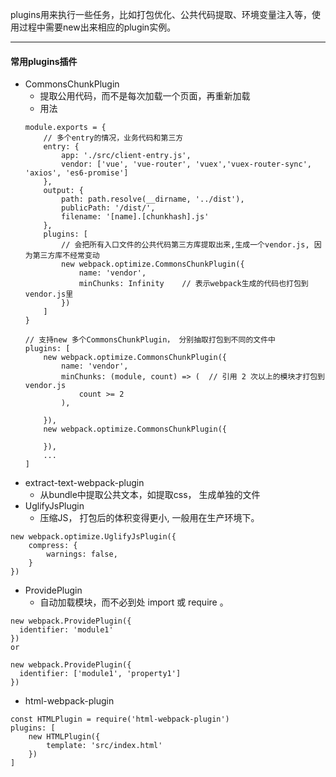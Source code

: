 plugins用来执行一些任务，比如打包优化、公共代码提取、环境变量注入等，使用过程中需要new出来相应的plugin实例。

---

#### 常用plugins插件
* CommonsChunkPlugin
    * 提取公用代码，而不是每次加载一个页面，再重新加载
    * 用法
    ```
    module.exports = {
        // 多个entry的情况，业务代码和第三方
        entry: {
            app: './src/client-entry.js',
            vendor: ['vue', 'vue-router', 'vuex','vuex-router-sync', 'axios', 'es6-promise']
        },        
        output: {
            path: path.resolve(__dirname, '../dist'),
            publicPath: '/dist/',
            filename: '[name].[chunkhash].js'     
        },
        plugins: [
            // 会把所有入口文件的公共代码第三方库提取出来,生成一个vendor.js, 因为第三方库不经常变动
            new webpack.optimize.CommonsChunkPlugin({   
                name: 'vendor',
                minChunks: Infinity    // 表示webpack生成的代码也打包到vendor.js里
            })
        ]
    }
    
    // 支持new 多个CommonsChunkPlugin， 分别抽取打包到不同的文件中
    plugins: [
        new webpack.optimize.CommonsChunkPlugin({   
            name: 'vendor',
            minChunks: (module, count) => (  // 引用 2 次以上的模块才打包到vendor.js
                count >= 2
            ),

        }),
        new webpack.optimize.CommonsChunkPlugin({   
            
        }),
        ...
    ]
    ```
* extract-text-webpack-plugin 
    * 从bundle中提取公共文本，如提取css， 生成单独的文件
* UglifyJsPlugin
    * 压缩JS， 打包后的体积变得更小, 一般用在生产环境下。
```
new webpack.optimize.UglifyJsPlugin({
    compress: {
        warnings: false,
    }
})
```

* ProvidePlugin
    * 自动加载模块，而不必到处 import 或 require 。
```
new webpack.ProvidePlugin({
  identifier: 'module1'
})
or

new webpack.ProvidePlugin({
  identifier: ['module1', 'property1']
})
```
* html-webpack-plugin
```
const HTMLPlugin = require('html-webpack-plugin')
plugins: [
    new HTMLPlugin({
        template: 'src/index.html'
    })
]
```